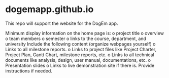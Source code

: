 # dogemapp.github.io
This repo will support the website for the DogEm app. 

Minimum display information on the home page is:
  o project title
  o overview
  o team members
  o semester
  o links to the course, department, and university
Include the following content (organize webpages yourself)
  o Links to all milestone reports.
  o Links to project files like Project Charter, Project Plan, Gantt Chart,
  milestone reports, etc.
  o Links to all technical documents like analysis, design, user manual,
  documentations, etc.
  o Presentation slides
  o Links to live demonstration site if there is. Provide instructions if needed.

